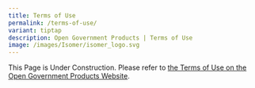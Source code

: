 ```yaml
---
title: Terms of Use
permalink: /terms-of-use/
variant: tiptap
description: Open Government Products | Terms of Use
image: /images/Isomer/isomer_logo.svg
---
```

<p>This Page is Under Construction. Please refer to <a href="https://www.open.gov.sg/terms-of-use/" rel="noopener noreferrer nofollow" target="_blank">the Terms of Use on the Open Government Products Website</a>.</p>